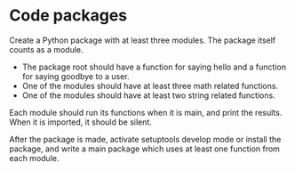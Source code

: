 # Code packages

Create a Python package with at least three modules. The package itself counts as a module.

* The package root should have a function for saying hello and a function for saying goodbye to a user.
* One of the modules should have at least three math related functions.
* One of the modules should have at least two string related functions.

Each module should run its functions when it is main, and print the results. When it is imported, it should be silent.

After the package is made, activate setuptools develop mode or install the package,
and write a main package which uses at least one function from each module.
